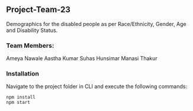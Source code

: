 ## Project-Team-23
Demographics for the disabled people as per Race/Ethnicity, Gender, Age and Disability Status.


### Team Members:
Ameya Nawale
Aastha Kumar
Suhas Hunsimar
Manasi Thakur

### Installation
Navigate to the project folder in CLI and execute the following commands:
```
npm install
npm start
```
